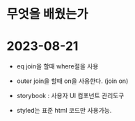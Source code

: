 # 무엇을 배웠는가
# 2023-08-21

- eq join을 할때 where절을 사용
- outer join을 할때 on을 사용한다. (join on)

- storybook : 사용자 UI 컴포넌트 관리도구
- styled는 표준 html 코드만 사용가능.